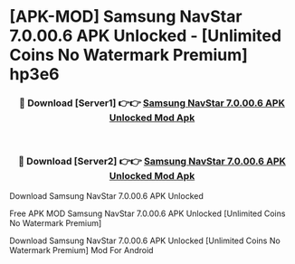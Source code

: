 # [APK-MOD] Samsung NavStar 7.0.00.6 APK Unlocked - [Unlimited Coins No Watermark Premium] hp3e6



<div align="center">
<h3>🔴 Download [Server1] 👉👉 <a href="https://momento.my/?title=Samsung_NavStar_7.0.00.6_APK_Unlocked">Samsung NavStar 7.0.00.6 APK Unlocked Mod Apk</a></h3><br>

<h3>🔴 Download [Server2] 👉👉 <a href="https://momento.my/?title=Samsung_NavStar_7.0.00.6_APK_Unlocked">Samsung NavStar 7.0.00.6 APK Unlocked Mod Apk</a></h3>
</div>



Download Samsung NavStar 7.0.00.6 APK Unlocked 

Free APK MOD Samsung NavStar 7.0.00.6 APK Unlocked [Unlimited Coins No Watermark Premium]

Download Samsung NavStar 7.0.00.6 APK Unlocked [Unlimited Coins No Watermark Premium] Mod For Android
